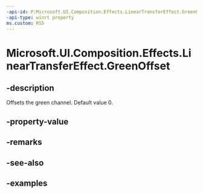 ```yaml
---
-api-id: P:Microsoft.UI.Composition.Effects.LinearTransferEffect.GreenOffset
-api-type: winrt property
ms.custom: RS5
---
```


<!-- Property syntax.
public float GreenOffset { get;  set; }
-->

# Microsoft.UI.Composition.Effects.LinearTransferEffect.GreenOffset

## -description
Offsets the green channel. Default value 0.

## -property-value

## -remarks

## -see-also

## -examples

